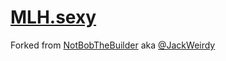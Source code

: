 # [MLH.sexy](http://mlh.sexy)

Forked from [NotBobTheBuilder](https://github.com/NotBobTheBuilder/ukip.sexy) aka [@JackWeirdy](http://twitter.com/JackWeirdy)
